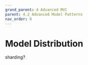 ```yaml
---
grand_parent: 4 Advanced MVC
parent: 4.2 Advanced Model Patterns
nav_order: 9
---
```

# Model Distribution

sharding?

